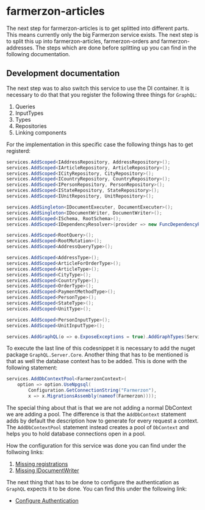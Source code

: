 #  farmerzon-articles

The next step for farmerzon-articles is to get splitted into different parts. This means currently only the big Farmerzon service exists. The next
step is to split this up into farmerzon-articles, farmerzon-orders and farmerzon-addresses. The steps which are done before splitting up you
can find in the following documentation.

## Development documentation

The next step was to also switch this service to use the DI container. It is necessary to do that that you register the following three things for
`GraphQL`:

1. Queries
2. InputTypes
3. Types
4. Repositories
5. Linking components

For the implementation in this specific case the following things has to get registerd:

```csharp
services.AddScoped<IAddressRepository, AddressRepository>();
services.AddScoped<IArticleRepository, ArticleRepository>();
services.AddScoped<ICityRepository, CityRepository>();
services.AddScoped<ICountryRepository, CountryRepository>();
services.AddScoped<IPersonRepository, PersonRepository>();
services.AddScoped<IStateRepository, StateRepository>();
services.AddScoped<IUnitRepository, UnitRepository>();

services.AddSingleton<IDocumentExecuter, DocumentExecuter>();
services.AddSingleton<IDocumentWriter, DocumentWriter>();
services.AddScoped<ISchema, RootSchema>();
services.AddScoped<IDependencyResolver>(provider => new FuncDependencyResolver(provider.GetRequiredService));

services.AddScoped<RootQuery>();
services.AddScoped<RootMutation>();
services.AddScoped<AddressQueryType>();

services.AddScoped<AddressType>();
services.AddScoped<ArticleForOrderType>();
services.AddScoped<ArticleType>();
services.AddScoped<CityType>();
services.AddScoped<CountryType>();
services.AddScoped<OrderType>();
services.AddScoped<PaymentMethodType>();
services.AddScoped<PersonType>();
services.AddScoped<StateType>();
services.AddScoped<UnitType>();

services.AddScoped<PersonInputType>();
services.AddScoped<UnitInputType>();

services.AddGraphQL(o => o.ExposeExceptions = true).AddGraphTypes(ServiceLifetime.Scoped);
```

To execute the last line of this codesnippet it is necessary to add the nuget package `GraphQL.Server.Core`. Another thing that has to be mentioned
is that as well the database context has to be added. This is done with the following statement:

```csharp
services.AddDbContextPool<FarmerzonContext>(
    option => option.UseNpgsql(
        Configuration.GetConnectionString("Farmerzon"),
        x => x.MigrationsAssembly(nameof(Farmerzon))));
```

The special thing about that is that we are not adding a normal DbContext we are adding a pool. The difference is that the `AddDbContext` statement
adds by default the description how to generate for every request a context. The `AddDbContextPool` statement instead creates a pool of `DbContext`
and helps you to hold database connections open in a pool.

How the configuration for this service was done you can find under the follwoing links:

1. [Missing registrations](https://stackoverflow.com/questions/57984645/implementing-graphql-graphql-for-net-in-asp-net-core-why-is-my-queryobjectg)
2. [Missing IDocumentWriter](https://stackoverflow.com/questions/53248792/unable-to-resolve-service-for-type-graphql-http-idocumentwriter)

The next thing that has to be done to configure the authentication as `GraphQL` expects it to be done. You can find this under the following link:

* [Configure Authentication](https://stackoverflow.com/questions/53537521/how-to-implement-authorization-using-graphql-net-at-resolver-function-level)